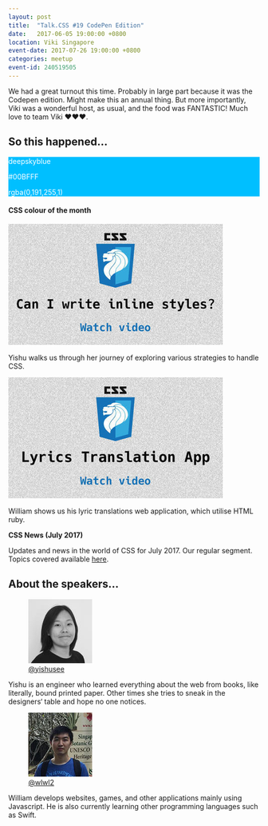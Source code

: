 ```yaml
---
layout: post
title:  "Talk.CSS #19 CodePen Edition"
date:   2017-06-05 19:00:00 +0800
location: Viki Singapore
event-date: 2017-07-26 19:00:00 +0800
categories: meetup
event-id: 240519505
---
```

We had a great turnout this time. Probably in large part because it was the Codepen edition. Might make this an annual thing. But more importantly, Viki was a wonderful host, as usual, and the food was FANTASTIC! Much love to team Viki <span class="o-emoji" role="img" tabindex="0" aria-label="red heart">&#x2764;&#xFE0F;</span><span class="o-emoji" role="img" tabindex="0" aria-label="red heart">&#x2764;&#xFE0F;</span><span class="o-emoji" role="img" tabindex="0" aria-label="red heart">&#x2764;&#xFE0F;</span>.

## So this happened...

<div class="c-colour">
  <div class="c-swatch" style="background-color:#00BFFF;color:#fff;">
    <div class="c-swatch__txt">
      <p>deepskyblue</p>
      <p>#00BFFF</p>
      <p>rgba(0,191,255,1)</p>
    </div>
  </div>
<h4>CSS colour of the month</h4>
</div>

<div class="c-videos">
  <div class="c-video">
    <a class="c-video__link" href="https://youtu.be/YMyiz2I3jDk">
      <img class="c-video__img" src="/img/talk-19/s1901.jpg" srcset="/img/talk-19/s1901@2x.jpg 2x" alt="Link to talk on can I use inline styles"/>
    </a>
    <p class="c-video__desc">Yishu walks us through her journey of exploring various strategies to handle CSS.</p>
  </div>

  <div class="c-video">
    <a class="c-video__link" href="https://youtu.be/8T87M95zCpw">
      <img class="c-video__img" src="/img/talk-19/s1902.jpg" srcset="/img/talk-19/s1902@2x.jpg 2x" alt="Link to talk on lyric translation app"/>
    </a>
    <p class="c-video__desc">William shows us his lyric translations web application, which utilise HTML ruby.</p>
  </div>

  <div class="u-clear">
    <strong>CSS News (July 2017)</strong><br>
    <p>Updates and news in the world of CSS for July 2017. Our regular segment. Topics covered available <a href="https://github.com/SingaporeCSS/slides/blob/gh-pages/notes/talk-19.md">here</a>.</p>
  </div>
</div>

## About the speakers...

<div class="l-speakers c-speakers u-align-start">
  <div class="l-speaker c-speaker">
    <figure>
      <img class="c-speaker__img" src="/img/talk-19/yishu.jpg" srcset="/img/talk-19/yishu@2x.jpg 2x" alt="See Yishu"/>
      <figcaption><a class="c-speaker__link" href="https://twitter.com/yishusee">@yishusee</a></figcaption>
    </figure>
    <p class="c-speaker__intro">Yishu is an engineer who learned everything about the web from books, like literally, bound printed paper. Other times she tries to sneak in the designers‘ table and hope no one notices.</p>
  </div>

  <div class="l-speaker c-speaker">
    <figure>
      <img class="c-speaker__img" src="/img/talk-6/william.jpg" srcset="/img/talk-6/william@2x.jpg 2x" alt="William Lim"/>
      <figcaption><a class="c-speaker__link" href="https://github.com/wlwl2">@wlwl2</a></figcaption>
    </figure>
    <p class="c-speaker__intro">William develops websites, games, and other applications mainly using Javascript. He is also currently learning other programming languages such as Swift.</p>
  </div>
</div>
